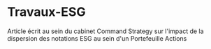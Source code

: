 # Travaux-ESG


Article écrit au sein du cabinet Command Strategy sur l'impact de la dispersion des notations ESG au sein d'un Portefeuille Actions
